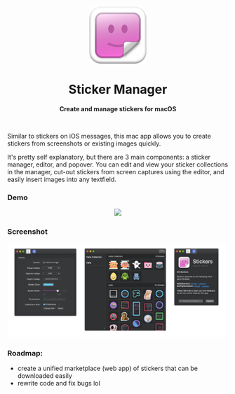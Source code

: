 <br/>
<p align="center">
  <a href="">
  </a>
</p>

<div align="center">
	<img src="/Assets/800.png" alt="Logo" width="130" height="130">
	<h1>Sticker Manager</h1>
	<p>
		<b>Create and manage stickers for macOS</b>
	</p>
	<br>
</div>

Similar to stickers on iOS messages, this mac app allows you to create stickers from screenshots or existing images quickly.

It's pretty self explanatory, but there are 3 main components: a sticker manager, editor, and popover. You can edit and view your sticker collections in the manager, cut-out stickers from screen captures using the editor, and easily insert images into any textfield.

### Demo
<div align="center">
	<img src="/Assets/demo.gif">
</div>

### Screenshot

![Screenshots](/Assets/stickers-showcase.png)

### Roadmap:
* create a unified marketplace (web app) of stickers that can be downloaded easily
* rewrite code and fix bugs lol
